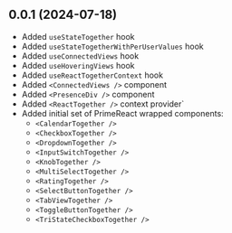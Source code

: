 ## 0.0.1 (2024-07-18)
 - Added `useStateTogether` hook
 - Added `useStateTogetherWithPerUserValues` hook
 - Added `useConnectedViews` hook
 - Added `useHoveringViews` hook
 - Added `useReactTogetherContext` hook
 - Added `<ConnectedViews />` component
 - Added `<PresenceDiv />` component
 - Added `<ReactTogether />` context provider`
 - Added initial set of PrimeReact wrapped components:
   - `<CalendarTogether />`
   - `<CheckboxTogether />`
   - `<DropdownTogether />`
   - `<InputSwitchTogether />`
   - `<KnobTogether />`
   - `<MultiSelectTogether />`
   - `<RatingTogether />`
   - `<SelectButtonTogether />`
   - `<TabViewTogether />`
   - `<ToggleButtonTogether />`
   - `<TriStateCheckboxTogether />`